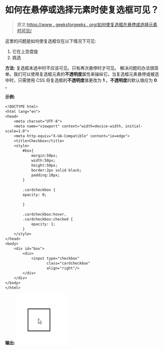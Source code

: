 # 如何在悬停或选择元素时使复选框可见？

> 原文:[https://www . geeksforgeeks . org/如何使复选框在悬停或选择元素时可见/](https://www.geeksforgeeks.org/how-to-make-checkbox-visible-when-hover-or-select-the-element/)

这里的问题是如何使复选框仅在以下情况下可见:

1.  它在上空盘旋
2.  挑选

**方法:**
复选框未选中时不应该可见。只有再次悬停时才可见。
解决问题的办法很简单。我们可以使用复选框元素的**不透明度**属性来操纵它。当复选框元素悬停或被选中时，只需使用 CSS 将复选框的**不透明度**值更改为 **1** 。**不透明度**的默认值应为 **0** 。

**示例:**

```
<!DOCTYPE html>
<html lang="en">
<head>
    <meta charset="UTF-8">
    <meta name="viewport" content="width=device-width, initial-scale=1.0">
    <meta http-equiv="X-UA-Compatible" content="ie=edge">
    <title>Checkbox</title>
    <style>
        #box{
            margin:50px;
            width:50px;
            height:50px;
            border:2px solid black;
            padding:10px;
        }

        .cardcheckbox {
        opacity: 0;

        }

        .cardcheckbox:hover,
        .cardcheckbox:checked {
            opacity: 1;
        }
    </style>
</head>
<body>
    <div id="box">
        <div>
            <input type="checkbox"
                   class="cardcheckbox" 
                   align="right"/>
        </div>
    </div>
</body>
</html>
```

**输出:**
![](img/4a50cc73af3988167d60d9dbd9c15e7c.png)